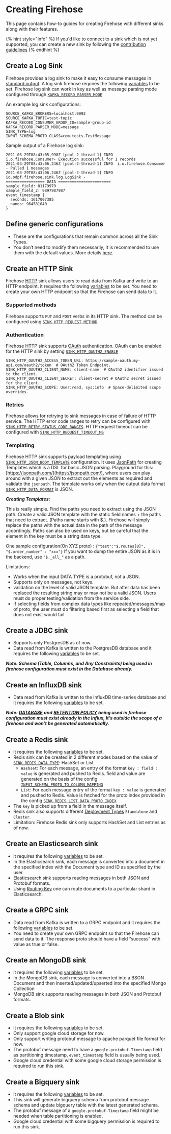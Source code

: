 # Creating Firehose

This page contains how-to guides for creating Firehose with different sinks along with their features.

{% hint style="info" %}
If you'd like to connect to a sink which is not yet supported, you can create a new sink by following the [contribution guidelines](../contribute/contribution.md)
{% endhint %}

## Create a Log Sink

Firehose provides a log sink to make it easy to consume messages in [standard output](https://en.wikipedia.org/wiki/Standard_streams#Standard_output_%28stdout%29). A log sink firehose requires the following [variables](../reference/configurations) to be set. Firehose log sink can work in key as well as message parsing mode configured through [`KAFKA_RECORD_PARSER_MODE`](../reference/configurations#kafka_record_parser_mode)

An example log sink configurations:

```text
SOURCE_KAFKA_BROKERS=localhost:9092
SOURCE_KAFKA_TOPIC=test-topic
KAFKA_RECOED_CONSUMER_GROUP_ID=sample-group-id
KAFKA_RECORD_PARSER_MODE=message
SINK_TYPE=log
INPUT_SCHEMA_PROTO_CLASS=com.tests.TestMessage
```

Sample output of a Firehose log sink:

```text
2021-03-29T08:43:05,998Z [pool-2-thread-1] INFO  i.o.firehose.Consumer- Execution successful for 1 records
2021-03-29T08:43:06,246Z [pool-2-thread-1] INFO  i.o.firehose.Consumer - Pulled 1 messages
2021-03-29T08:43:06,246Z [pool-2-thread-1] INFO  io.odpf.firehose.sink.log.LogSink -
================= DATA =======================
sample_field: 81179979
sample_field_2: 9897987987
event_timestamp {
  seconds: 1617007385
  nanos: 964581040
}
```

## Define generic configurations

- These are the configurations that remain common across all the Sink Types.
- You don’t need to modify them necessarily, It is recommended to use them with the default values. More details [here](../reference/configuration#standard).

## Create an HTTP Sink

Firehose [HTTP](https://en.wikipedia.org/wiki/Hypertext_Transfer_Protocol) sink allows users to read data from Kafka and write to an HTTP endpoint. it requires the following [variables](../sinks/http-sink.md#http-sink) to be set. You need to create your own HTTP endpoint so that the Firehose can send data to it.

### Supported methods

Firehose supports `PUT` and `POST` verbs in its HTTP sink. The method can be configured using [`SINK_HTTP_REQUEST_METHOD`](../sinks/http-sink.md#sink_http_request_method).

### Authentication

Firehose HTTP sink supports [OAuth](https://en.wikipedia.org/wiki/OAuth) authentication. OAuth can be enabled for the HTTP sink by setting [`SINK_HTTP_OAUTH2_ENABLE`](../sinks/http-sink.md#sink_http_oauth2_enable)

```text
SINK_HTTP_OAUTH2_ACCESS_TOKEN_URL: https://sample-oauth.my-api.com/oauth2/token  # OAuth2 Token Endpoint.
SINK_HTTP_OAUTH2_CLIENT_NAME: client-name  # OAuth2 identifier issued to the client.
SINK_HTTP_OAUTH2_CLIENT_SECRET: client-secret # OAuth2 secret issued for the client.
SINK_HTTP_OAUTH2_SCOPE: User:read, sys:info  # Space-delimited scope overrides.
```

### Retries

Firehose allows for retrying to sink messages in case of failure of HTTP service. The HTTP error code ranges to retry can be configured with [`SINK_HTTP_RETRY_STATUS_CODE_RANGES`](../sinks/http-sink.md#sink_http_retry_status_code_ranges). HTTP request timeout can be configured with [`SINK_HTTP_REQUEST_TIMEOUT_MS`](../sinks/http-sink.md#sink_http_request_timeout_ms)

### Templating

Firehose HTTP sink supports payload templating using [`SINK_HTTP_JSON_BODY_TEMPLATE`](../sinks/http-sink.md#sink_http_json_body_template) configuration. It uses [JsonPath](https://github.com/json-path/JsonPath) for creating Templates which is a DSL for basic JSON parsing. Playground for this: [https://jsonpath.com/](https://jsonpath.com/), where users can play around with a given JSON to extract out the elements as required and validate the `jsonpath`. The template works only when the output data format [`SINK_HTTP_DATA_FORMAT`](../sinks/http-sink.md#sink_http_data_format) is JSON.

_**Creating Templates:**_

This is really simple. Find the paths you need to extract using the JSON path. Create a valid JSON template with the static field names + the paths that need to extract. \(Paths name starts with $.\). Firehose will simply replace the paths with the actual data in the path of the message accordingly. Paths can also be used on keys, but be careful that the element in the key must be a string data type.

One sample configuration\(On XYZ proto\) : `{"test":"$.routes[0]", "$.order_number" : "xxx"}` If you want to dump the entire JSON as it is in the backend, use `"$._all_"` as a path.

Limitations:

- Works when the input DATA TYPE is a protobuf, not a JSON.
- Supports only on messages, not keys.
- validation on the level of valid JSON template. But after data has been replaced the resulting string may or may not be a valid JSON. Users must do proper testing/validation from the service side.
- If selecting fields from complex data types like repeated/messages/map of proto, the user must do filtering based first as selecting a field that does not exist would fail.

## Create a JDBC sink

- Supports only PostgresDB as of now.
- Data read from Kafka is written to the PostgresDB database and it requires the following [variables](../sinks/jdbc-sink.md#jdbc-sink) to be set.

_**Note: Schema \(Table, Columns, and Any Constraints\) being used in firehose configuration must exist in the Database already.**_

## Create an InfluxDB sink

- Data read from Kafka is written to the InfluxDB time-series database and it requires the following [variables](../sinks/influxdb-sink.md#influx-sink) to be set.

_**Note:**_ [_**DATABASE**_](../sinks/influxdb-sink.md#sink_influx_db_name) _**and**_ [_**RETENTION POLICY**_](../sinks/influxdb-sink.md#sink_influx_retention_policy) _**being used in firehose configuration must exist already in the Influx, It’s outside the scope of a firehose and won’t be generated automatically.**_

## Create a Redis sink

- it requires the following [variables](../sinks/redis-sink.md) to be set.
- Redis sink can be created in 2 different modes based on the value of [`SINK_REDIS_DATA_TYPE`](../sinks/redis-sink.md#sink_redis_data_type): HashSet or List
  - `Hashset`: For each message, an entry of the format `key : field : value` is generated and pushed to Redis. field and value are generated on the basis of the config [`INPUT_SCHEMA_PROTO_TO_COLUMN_MAPPING`](../sinks/redis-sink.md#-input_schema_proto_to_column_mapping-2)
  - `List`: For each message entry of the format `key : value` is generated and pushed to Redis. Value is fetched for the proto index provided in the config [`SINK_REDIS_LIST_DATA_PROTO_INDEX`](../sinks/redis-sink.md#sink_redis_list_data_proto_index)
- The `key` is picked up from a field in the message itself.
- Redis sink also supports different [Deployment Types](../sinks/redis-sink.md#sink_redis_deployment_type) `Standalone` and `Cluster`.
- Limitation: Firehose Redis sink only supports HashSet and List entries as of now.

## Create an Elasticsearch sink

- it requires the following [variables](../sinks/elasticsearch-sink.md) to be set.
- In the Elasticsearch sink, each message is converted into a document in the specified index with the Document type and ID as specified by the user.
- Elasticsearch sink supports reading messages in both JSON and Protobuf formats.
- Using [Routing Key](../sinks/elasticsearch-sink.md#sink_es_routing_key_name) one can route documents to a particular shard in Elasticsearch.

## Create a GRPC sink

- Data read from Kafka is written to a GRPC endpoint and it requires the following [variables](../sinks/grpc-sink.md) to be set.
- You need to create your own GRPC endpoint so that the Firehose can send data to it. The response proto should have a field “success” with value as true or false.

## Create an MongoDB sink

- it requires the following [variables](../sinks/mongo-sink.md) to be set.
- In the MongoDB sink, each message is converted into a BSON Document and then inserted/updated/upserted into the specified Mongo Collection
- MongoDB sink supports reading messages in both JSON and Protobuf formats.

## Create a Blob sink

- it requires the following [variables](../sinks/blob-sink.md) to be set.
- Only support google cloud storage for now.
- Only support writing protobuf message to apache parquet file format for now.
- The protobuf message need to have a `google.protobuf.Timestamp` field as partitioning timestamp, `event_timestamp` field is usually being used.
- Google cloud credential with some google cloud storage permission is required to run this sink.

## Create a Bigquery sink

- it requires the following [variables](../sinks/bigquery-sink.md) to be set.
- This sink will generate bigquery schema from protobuf message schema and update bigquery table with the latest generated schema.
- The protobuf message of a `google.protobuf.Timestamp` field might be needed when table partitioning is enabled.
- Google cloud credential with some bigquery permission is required to run this sink.
